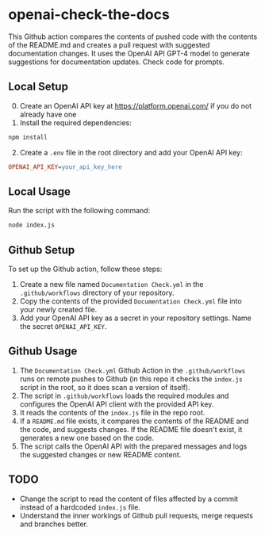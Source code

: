 # openai-check-the-docs

This Github action compares the contents of pushed code with the contents of the README.md and creates a pull request with suggested documentation changes. It uses the OpenAI API GPT-4 model to generate suggestions for documentation updates. Check code for prompts.

## Local Setup 
0. Create an OpenAI API key at https://platform.openai.com/ if you do not already have one
1. Install the required dependencies:

```bash
npm install
```

2. Create a `.env` file in the root directory and add your OpenAI API key:

```ini
OPENAI_API_KEY=your_api_key_here
```

## Local Usage

Run the script with the following command:

```bash
node index.js
```

## Github Setup

To set up the Github action, follow these steps:

1. Create a new file named `Documentation Check.yml` in the `.github/workflows` directory of your repository.
2. Copy the contents of the provided `Documentation Check.yml` file into your newly created file.
3. Add your OpenAI API key as a secret in your repository settings. Name the secret `OPENAI_API_KEY`.

## Github Usage

1. The `Documentation Check.yml` Github Action in the `.github/workflows` runs on remote pushes to Github (in this repo it checks the `index.js` script in the root, so it does scan a version of itself).
2. The script in `.github/workflows` loads the required modules and configures the OpenAI API client with the provided API key.
3. It reads the contents of the `index.js` file in the repo root.
4. If a `README.md` file exists, it compares the contents of the README and the code, and suggests changes. If the README file doesn't exist, it generates a new one based on the code.
5. The script calls the OpenAI API with the prepared messages and logs the suggested changes or new README content.

## TODO

- Change the script to read the content of files affected by a commit instead of a hardcoded `index.js` file.
- Understand the inner workings of Github pull requests, merge requests and branches better.